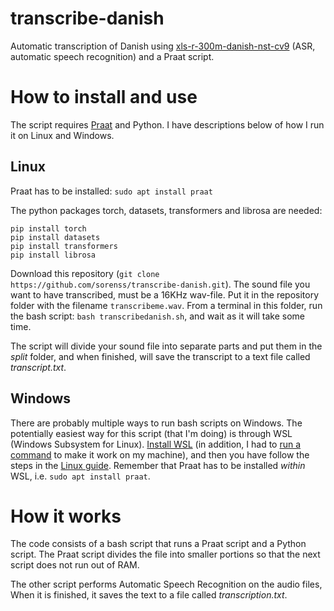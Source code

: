 # transcribe-danish

Automatic transcription of Danish using [xls-r-300m-danish-nst-cv9](https://huggingface.co/chcaa/xls-r-300m-danish-nst-cv9/discussions) (ASR, automatic speech recognition) and a Praat script.

# How to install and use

The script requires [Praat](https://www.fon.hum.uva.nl/praat/) and Python. I have descriptions below of how I run it on Linux and Windows.

## Linux

Praat has to be installed: `sudo apt install praat`

The python packages torch, datasets, transformers and librosa are needed:

	pip install torch
	pip install datasets
	pip install transformers
	pip install librosa

Download this repository (`git clone https://github.com/sorenss/transcribe-danish.git`). The sound file you want to have transcribed, must be a 16KHz wav-file. Put it in the repository folder with the filename `transcribeme.wav`. From a terminal in this folder, run the bash script: `bash transcribedanish.sh`, and wait as it will take some time.

The script will divide your sound file into separate parts and put them in the *split* folder, and when finished, will save the transcript to a text file called *transcript.txt*.

## Windows

There are probably multiple ways to run bash scripts on Windows. The potentially easiest way for this script (that I'm doing) is through WSL (Windows Subsystem for Linux). [Install WSL](https://learn.microsoft.com/en-us/windows/wsl/install) (in addition, I had to [run a command](https://github.com/microsoft/WSL/issues/5256#issuecomment-1221323804) to make it work on my machine), and then you have follow the steps in the [Linux guide](#Linux). Remember that Praat has to be installed *within* WSL, i.e. `sudo apt install praat`.

# How it works

The code consists of a bash script that runs a Praat script and a Python script. The Praat script divides the file into smaller portions so that the next script does not run out of RAM.

The other script performs Automatic Speech Recognition on the audio files, When it is finished, it saves the text to a file called *transcription.txt*.